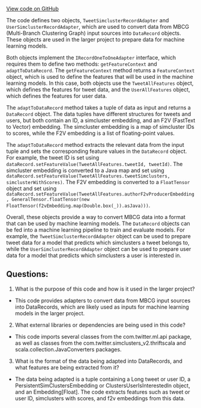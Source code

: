 [View code on GitHub](https://github.com/misbahsy/the-algorithm/src/scala/com/twitter/simclusters_v2/scalding/mbcg/RecordAdapters.scala)

The code defines two objects, `TweetSimclusterRecordAdapter` and `UserSimclusterRecordAdapter`, which are used to convert data from MBCG (Multi-Branch Clustering Graph) input sources into `DataRecord` objects. These objects are used in the larger project to prepare data for machine learning models.

Both objects implement the `IRecordOneToOneAdapter` interface, which requires them to define two methods: `getFeatureContext` and `adaptToDataRecord`. The `getFeatureContext` method returns a `FeatureContext` object, which is used to define the features that will be used in the machine learning models. In this case, both objects use the `TweetAllFeatures` object, which defines the features for tweet data, and the `UserAllFeatures` object, which defines the features for user data.

The `adaptToDataRecord` method takes a tuple of data as input and returns a `DataRecord` object. The data tuples have different structures for tweets and users, but both contain an ID, a simcluster embedding, and an F2V (FastText to Vector) embedding. The simcluster embedding is a map of simcluster IDs to scores, while the F2V embedding is a list of floating-point values.

The `adaptToDataRecord` method extracts the relevant data from the input tuple and sets the corresponding feature values in the `DataRecord` object. For example, the tweet ID is set using `dataRecord.setFeatureValue(TweetAllFeatures.tweetId, tweetId)`. The simcluster embedding is converted to a Java map and set using `dataRecord.setFeatureValue(TweetAllFeatures.tweetSimclusters, simclusterWithScores)`. The F2V embedding is converted to a `FloatTensor` object and set using `dataRecord.setFeatureValue(TweetAllFeatures.authorF2vProducerEmbedding, GeneralTensor.floatTensor(new FloatTensor(f2vEmbedding.map(Double.box(_)).asJava)))`.

Overall, these objects provide a way to convert MBCG data into a format that can be used by machine learning models. The `DataRecord` objects can be fed into a machine learning pipeline to train and evaluate models. For example, the `TweetSimclusterRecordAdapter` object can be used to prepare tweet data for a model that predicts which simclusters a tweet belongs to, while the `UserSimclusterRecordAdapter` object can be used to prepare user data for a model that predicts which simclusters a user is interested in.
## Questions: 
 1. What is the purpose of this code and how is it used in the larger project?
- This code provides adapters to convert data from MBCG input sources into DataRecords, which are likely used as inputs for machine learning models in the larger project.

2. What external libraries or dependencies are being used in this code?
- This code imports several classes from the com.twitter.ml.api package, as well as classes from the com.twitter.simclusters_v2.thriftscala and scala.collection.JavaConverters packages.

3. What is the format of the data being adapted into DataRecords, and what features are being extracted from it?
- The data being adapted is a tuple containing a Long tweet or user ID, a PersistentSimClustersEmbedding or ClustersUserIsInterestedIn object, and an Embedding[Float]. The code extracts features such as tweet or user ID, simclusters with scores, and f2v embeddings from this data.